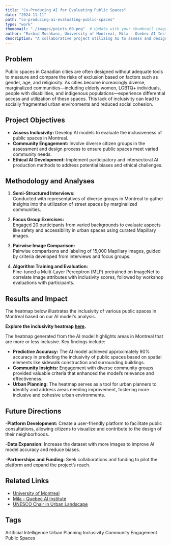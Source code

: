 ```yaml
---
title: "Co-Producing AI for Evaluating Public Spaces"
date: "2024-11-11"
path: "co-producing-ai-evaluating-public-spaces"
type: "work"
thumbnail: "./images/points_60.png"  # Update with your thumbnail image path
author: "Rashid Mushkani, University of Montreal, Mila - Quebec AI Institute"
description: "A collaborative project utilizing AI to assess and design inclusive public spaces in Montreal, integrating community input and ethical AI practices."
---
```


## Problem

Public spaces in Canadian cities are often designed without adequate tools to measure and compare the risks of exclusion based on factors such as gender, age, and religiosity. As cities become increasingly diverse, marginalized communities—including elderly women, LGBTQ+ individuals, people with disabilities, and indigenous populations—experience differential access and utilization of these spaces. This lack of inclusivity can lead to socially fragmented urban environments and reduced social cohesion.

## Project Objectives

- **Assess Inclusivity:** Develop AI models to evaluate the inclusiveness of public spaces in Montreal.
- **Community Engagement:** Involve diverse citizen groups in the assessment and design process to ensure public spaces meet varied community needs.
- **Ethical AI Development:** Implement participatory and intersectoral AI production methods to address potential biases and ethical challenges.

## Methodology and Analyses

1. **Semi-Structured Interviews:**  
   Conducted with representatives of diverse groups in Montreal to gather insights into the utilization of street spaces by marginalized communities.

2. **Focus Group Exercises:**  
   Engaged 20 participants from varied backgrounds to evaluate aspects like safety and accessibility in urban spaces using curated Mapillary images.

3. **Pairwise Image Comparison:**  
   Pairwise comparisons and labeling of 15,000 Mapillary images, guided by criteria developed from interviews and focus groups.

4. **Algorithm Training and Evaluation:**  
   Fine-tuned a Multi-Layer Perceptron (MLP) pretrained on ImageNet to correlate image attributes with inclusivity scores, followed by workshop evaluations with participants.


## Results and Impact

The heatmap below illustrates the inclusivity of various public spaces in Montreal based on our AI model's analysis.

**Explore the inclusivity heatmap [here](https://mid-spaces.github.io/landing-page/montreal_folium_heatmap_group_inclusivity.html).**

The heatmap generated from the AI model highlights areas in Montreal that are more or less inclusive. Key findings include:

- **Predictive Accuracy:** The AI model achieved approximately 90% accuracy in predicting the inclusivity of public spaces based on spatial elements like sidewalk construction and surrounding buildings.
- **Community Insights:** Engagement with diverse community groups provided valuable criteria that enhanced the model’s relevance and effectiveness.
- **Urban Planning:** The heatmap serves as a tool for urban planners to identify and address areas needing improvement, fostering more inclusive and cohesive urban environments.

## Future Directions

-**Platform Development:** Create a user-friendly platform to facilitate public consultations, allowing citizens to visualize and contribute to the design of their neighborhoods.

-**Data Expansion:** Increase the dataset with more images to improve AI model accuracy and reduce biases.

-**Partnerships and Funding:** Seek collaborations and funding to pilot the platform and expand the project’s reach.

## Related Links

- [University of Montreal](https://www.umontreal.ca/)
- [Mila - Quebec AI Institute](https://mila.quebec/en)
- [UNESCO Chair in Urban Landscape](https://unesco-studio.umontreal.ca/)

## Tags

<div class="tags">
  <span class="tag">Artificial Intelligence</span>
  <span class="tag">Urban Planning</span>
  <span class="tag">Inclusivity</span>
  <span class="tag">Community Engagement</span>
  <span class="tag">Public Spaces</span>
</div>
